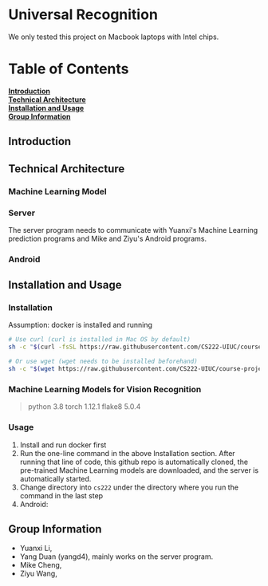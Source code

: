 # Universal Recognition
We only tested this project on Macbook laptops with Intel chips.

# Table of Contents
**[Introduction](#Introduction)**<br>
**[Technical Architecture](#Technical-Architecture)**<br>
**[Installation and Usage](#Installation-and-Usage)**<br>
**[Group Information](#Group-Information)**<br>

## Introduction



## Technical Architecture
### Machine Learning Model

### Server
The server program needs to communicate with Yuanxi's Machine Learning prediction programs and Mike and Ziyu's Android programs.

### Android

## Installation and Usage
### Installation
Assumption: docker is installed and running
```bash
# Use curl (curl is installed in Mac OS by default)
sh -c "$(curl -fsSL https://raw.githubusercontent.com/CS222-UIUC/course-project-group-40/main/backend/install.sh)"
```
```bash
# Or use wget (wget needs to be installed beforehand)
sh -c "$(wget https://raw.githubusercontent.com/CS222-UIUC/course-project-group-40/main/backend/install.sh -O -)"
```

### Machine Learning Models for Vision Recognition
>python 3.8
>torch 1.12.1
>flake8 5.0.4

### Usage
1. Install and run docker first
2. Run the one-line command in the above Installation section. After running that line of code, this github repo is automatically cloned, the pre-trained Machine Learning models are downloaded, and the server is automatically started.
3. Change directory into `cs222` under the directory where you run the command in the last step
4. Android: 


## Group Information
- Yuanxi Li, 
- Yang Duan (yangd4), mainly works on the server program. 
- Mike Cheng, 
- Ziyu Wang,


